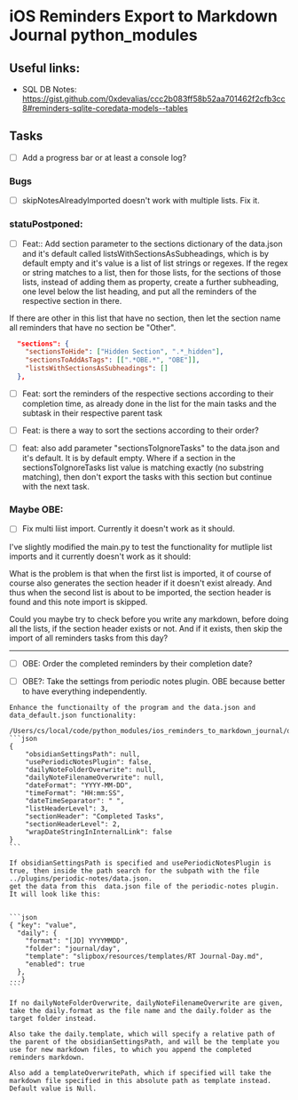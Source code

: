 # iOS Reminders Export to Markdown Journal python_modules

## Useful links:

- SQL DB Notes: https://gist.github.com/0xdevalias/ccc2b083ff58b52aa701462f2cfb3cc8#reminders-sqlite-coredata-models--tables

## Tasks

- [ ] Add a progress bar or at least a console log?

### Bugs

- [ ] skipNotesAlreadyImported doesn't work with multiple lists. Fix it.


### statuPostponed:

- [ ]  Feat:: Add section parameter to the sections dictionary of the data.json and it's default called listsWithSectionsAsSubheadings, which is by default empty and it's value is a list of list strings or regexes.
  If the regex or string matches to a list, then for those lists, for the sections of those lists, instead of adding them as property, create a further subheading, one level below the list heading, and put all the reminders of the respective section in there. 

  If there are other in this list that have no section, then let the section name all reminders that have no section be "Other".

  ```json
    "sections": {
      "sectionsToHide": ["Hidden Section", ".*_hidden"],
      "sectionsToAddAsTags": [[".*OBE.*", "OBE"]],
      "listsWithSectionsAsSubheadings": []
    },
  ```
 

- [ ] Feat: sort the reminders of the respective sections according to their completion time, as already done in the list for the main tasks and the subtask in their respective parent task

- [ ] Feat: is there a way to sort the sections according to their order?

- [ ] feat: also add parameter "sectionsToIgnoreTasks" to the data.json and it's default. It is by default empty. Where if a section in the sectionsToIgnoreTasks list value is matching exactly (no substring matching), then don't export the tasks with this section but continue with the next task.



### Maybe OBE:


- [ ] Fix multi liist import. Currently it doesn't work as it should.

I've slightly modified the main.py to test the functionality for mutliple list imports and it currently doesn't work as it should:


What is the problem is that when the first list is imported, it of course of course also generates the section header if it doesn't exist already. And thus when the second list is about to be imported, the section header is found and this note import is skipped. 

Could you maybe try to check before you write any markdown, before doing all the lists, if the section header exists or not. And if it exists, then skip the import of all reminders tasks from this day?




---

- [ ] OBE: Order the completed reminders by their completion date?


- [ ] OBE?: Take the settings from periodic notes plugin. OBE because better to have everything independently.

````
Enhance the functionailty of the program and the data.json and data_default.json functionality:

/Users/cs/local/code/python_modules/ios_reminders_to_markdown_journal/data_default.json:1
```json
{
    "obsidianSettingsPath": null,
    "usePeriodicNotesPlugin": false,
    "dailyNoteFolderOverwrite": null,
    "dailyNoteFilenameOverwrite": null,
    "dateFormat": "YYYY-MM-DD",
    "timeFormat": "HH:mm:SS",
    "dateTimeSeparator": " ",
    "listHeaderLevel": 3,
    "sectionHeader": "Completed Tasks",
    "sectionHeaderLevel": 2,
    "wrapDateStringInInternalLink": false
}
```

If obsidianSettingsPath is specified and usePeriodicNotesPlugin is true, then inside the path search for the subpath with the file ../plugins/periodic-notes/data.json. 
get the data from this  data.json file of the periodic-notes plugin. It will look like this:


```json
{ "key": "value",
  "daily": {
    "format": "[JD] YYYYMMDD",
    "folder": "journal/day",
    "template": "slipbox/resources/templates/RT Journal-Day.md",
    "enabled": true
  },
...}
```

If no dailyNoteFolderOverwrite, dailyNoteFilenameOverwrite are given, take the daily.format as the file name and the daily.folder as the target folder instead.

Also take the daily.template, which will specify a relative path of the parent of the obsidianSettingsPath, and will be the template you use for new markdown files, to which you append the completed reminders markdown.

Also add a templateOverwritePath, which if specified will take the markdown file specified in this absolute path as template instead. Default value is Null. 


````
